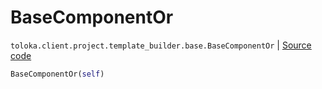 # BaseComponentOr
`toloka.client.project.template_builder.base.BaseComponentOr` | [Source code](https://github.com/Toloka/toloka-kit/blob/v1.1.3/src/client/project/template_builder/base.py#L139)

```python
BaseComponentOr(self)
```

